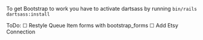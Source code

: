 To get Bootstrap to work you have to activate dartsass by running `bin/rails dartsass:install`

ToDo:
☐ Restyle Queue Item forms with bootstrap_forms
☐ Add Etsy Connection